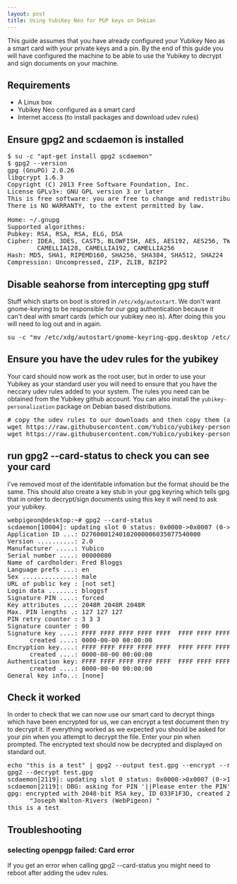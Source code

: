 ```yaml
---
layout: post
title: Using YubiKey Neo for PGP keys on Debian
---
```

This guide assumes that you have already configured your Yubikey Neo as a smart card with your private keys and a pin. By the end of this guide you will have configured the machine to be able to use the Yubikey to decrypt and sign documents on your machine.

## Requirements
* A Linux box
* Yubikey Neo configured as a smart card
* Internet access (to install packages and download udev rules)

## Ensure gpg2 and scdaemon is installed
<pre>
$ su -c "apt-get install gpg2 scdaemon"
$ gpg2 --version
gpg (GnuPG) 2.0.26
libgcrypt 1.6.3
Copyright (C) 2013 Free Software Foundation, Inc.
License GPLv3+: GNU GPL version 3 or later <http://gnu.org/licenses/gpl.html>
This is free software: you are free to change and redistribute it.
There is NO WARRANTY, to the extent permitted by law.

Home: ~/.gnupg
Supported algorithms:
Pubkey: RSA, RSA, RSA, ELG, DSA
Cipher: IDEA, 3DES, CAST5, BLOWFISH, AES, AES192, AES256, TWOFISH,
        CAMELLIA128, CAMELLIA192, CAMELLIA256
Hash: MD5, SHA1, RIPEMD160, SHA256, SHA384, SHA512, SHA224
Compression: Uncompressed, ZIP, ZLIB, BZIP2
</pre>

## Disable seahorse from intercepting gpg stuff
Stuff which starts on boot is stored in ```/etc/xdg/autostart```. We don't want gnome-keyring to be responsible for our gpg authentication because it can't deal with smart cards (which our yubikey neo is). After doing this you will need to log out and in again.

<pre>
su -c "mv /etc/xdg/autostart/gnome-keyring-gpg.desktop /etc/xdg/autostart/gnome-keyring-gpg.desktop.disabled"
</pre>

## Ensure you have the udev rules for the yubikey
Your card should now work as the root user, but in order to use your Yubikey as your standard user you will need to ensure that you have the neccary udev rules added to your system. The rules you need can be obtained from the Yubikey github account. You can also install the ```yubikey-personalization``` package on Debian based distributions.

<pre>
# copy the udev rules to our downloads and then copy them (as root) to /etc/udev/rules.d to prevent wget being run as root
wget https://raw.githubusercontent.com/Yubico/yubikey-personalization/master/69-yubikey.rules -P ~/Downloads/ && su -c "mv $HOME/Downloads/69-yubikey.rules /etc/udev/rules.d/"
wget https://raw.githubusercontent.com/Yubico/yubikey-personalization/master/70-yubikey.rules -P ~/Downloads/ && su -c "mv $HOME/Downloads/70-yubikey.rules /etc/udev/rules.d/"
</pre>

## run gpg2 --card-status to check you can see your card
I've removed most of the identifable infomation but the format should be the same. This should also create a key stub in your gpg keyring which tells gpg that in order to decrypt/sign documents using this key it will need to ask your yubikey.

<pre>
webpigeon@desktop:~# gpg2 --card-status
scdaemon[10004]: updating slot 0 status: 0x0000->0x0007 (0->1)
Application ID ...: D2760001240102000006035077540000
Version ..........: 2.0
Manufacturer .....: Yubico
Serial number ....: 00000000
Name of cardholder: Fred Bloggs
Language prefs ...: en
Sex ..............: male
URL of public key : [not set]
Login data .......: bloggsf
Signature PIN ....: forced
Key attributes ...: 2048R 2048R 2048R
Max. PIN lengths .: 127 127 127
PIN retry counter : 3 3 3
Signature counter : 00
Signature key ....: FFFF FFFF FFFF FFFF FFFF  FFFF FFFF FFFF FFFF FFFF
      created ....: 0000-00-00 00:00:00
Encryption key....: FFFF FFFF FFFF FFFF FFFF  FFFF FFFF FFFF FFFF FFFF
      created ....: 0000-00-00 00:00:00
Authentication key: FFFF FFFF FFFF FFFF FFFF  FFFF FFFF FFFF FFFF FFFF
      created ....: 0000-00-00 00:00:00
General key info..: [none]
</pre>

## Check it worked
In order to check that we can now use our smart card to decrypt things which have been encrypted for us, we can encrypt a test document then try to decrypt it. If everything worked as we expected you should be asked for your pin when you attempt to decrypt the file. Enter your pin when prompted. The encrypted text should now be decrypted and displayed on standard out.

<pre>
echo "this is a test" | gpg2 --output test.gpg --encrypt --recipient joseph@webpigeon.me.uk
gpg2 --decrypt test.gpg
scdaemon[2119]: updating slot 0 status: 0x0000->0x0007 (0->1)
scdaemon[2119]: DBG: asking for PIN '||Please enter the PIN'
gpg: encrypted with 2048-bit RSA key, ID 033F1F3D, created 2015-05-14
      "Joseph Walton-Rivers (WebPigeon) <joseph@webpigeon.me.uk>"
this is a test
</pre>

## Troubleshooting
### selecting openpgp failed: Card error
If you get an error when calling gpg2 --card-status you might need to reboot after adding the udev rules.
